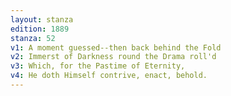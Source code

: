 ```yaml
---
layout: stanza
edition: 1889
stanza: 52
v1: A moment guessed--then back behind the Fold
v2: Immerst of Darkness round the Drama roll'd
v3: Which, for the Pastime of Eternity,
v4: He doth Himself contrive, enact, behold.
---
```

